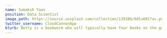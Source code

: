 ```yaml
---
name: Samaksh Yaav
position: Data Scientist 
image_path: https://source.unsplash.com/collection/139386/601x601?a=.png
twitter_username: CloudCannonApp
blurb: Betty is a bookworm who will typically have four books on the go.
---
```

